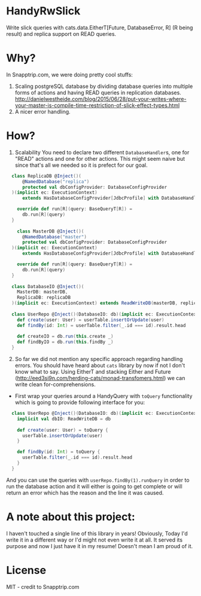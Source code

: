 # HandyRwSlick
Write slick queries with cats.data.EitherT[Future, DatabaseError, R] (R being result) and replica support on READ queries.

# Why?
In Snapptrip.com, we were doing pretty cool stuffs:
1. Scaling postgreSQL database by dividing database queries into multiple forms of actions and having READ queries in replication databases.
http://danielwestheide.com/blog/2015/06/28/put-your-writes-where-your-master-is-compile-time-restriction-of-slick-effect-types.html
2. A nicer error handling.

# How?
1. Scalability
You need to declare two different `DatabaseHandler`s, one for "READ" actions and one for other actions.
This might seem naive but since that's all we needed so it is prefect for our goal.

```scala
  class ReplicaDB @Inject()(
      @NamedDatabase("replica")
      protected val dbConfigProvider: DatabaseConfigProvider
  )(implicit ec: ExecutionContext)
      extends HasDatabaseConfigProvider[JdbcProfile] with DatabaseHandler {

    override def run[R](query: BaseQueryT[R]) =
      db.run[R](query)
  }
  
    class MasterDB @Inject()(
      @NamedDatabase("master")
      protected val dbConfigProvider: DatabaseConfigProvider
  )(implicit ec: ExecutionContext)
      extends HasDatabaseConfigProvider[JdbcProfile] with DatabaseHandler {

    override def run[R](query: BaseQueryT[R]) =
      db.run[R](query)
  }
  
  class DatabaseIO @Inject()(
    MasterDB: masterDB,
    ReplicaDB: replicaDB
  )(implicit ec: ExecutionContext) extends ReadWriteDB(masterDB, replicaDB)
  
  class UserRepo @Inject()(DatabaseIO: db)(implicit ec: ExecutionContext) {
    def create(user: User) = userTable.insertOrUpdate(user)
    def findBy(id: Int) = userTable.filter(_.id === id).result.head
    
    def createIO = db.run(this.create _)
    def findByIO = db.run(this.findBy _)
  }
```

2. So far we did not mention any specific approach regarding handling errors.
You should have heard about `cats` library by now if not I don't know what to say.
Using EitherT and stacking Either and Future (http://eed3si9n.com/herding-cats/monad-transfomers.html) we can write clean for-comprehensions.
- First wrap your queries around a HandyQuery with `toQuery` functionality which is going to provide following interface for you:
```scala
  class UserRepo @Inject()(DatabaseIO: db)(implicit ec: ExecutionContext) {
    implicit val dbIO: ReadWriteDB = db
    
    def create(user: User) = toQuery { 
      userTable.insertOrUpdate(user)
    }

    def findBy(id: Int) = toQuery { 
      userTable.filter(_.id === id).result.head
    }
  }
```
And you can use the queries with `userRepo.findBy(1).runQuery` in order to run the database action and
it will either is going to get complete or will return an error which has the reason and the line it was caused.

# A note about this project:
I haven't touched a single line of this library in years! Obviously, Today I'd write it in a different way or I'd might not even write it at all. It served its purpose and now I just have it in my resume! Doesn't mean I am proud of it.

# License
MIT - credit to Snapptrip.com
